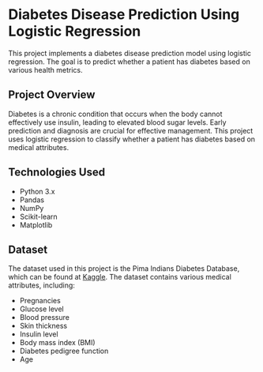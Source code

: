 # Diabetes Disease Prediction Using Logistic Regression

This project implements a diabetes disease prediction model using logistic regression. The goal is to predict whether a patient has diabetes based on various health metrics.
## Project Overview

Diabetes is a chronic condition that occurs when the body cannot effectively use insulin, leading to elevated blood sugar levels. Early prediction and diagnosis are crucial for effective management. This project uses logistic regression to classify whether a patient has diabetes based on medical attributes.

## Technologies Used

- Python 3.x
- Pandas
- NumPy
- Scikit-learn
- Matplotlib

## Dataset

The dataset used in this project is the Pima Indians Diabetes Database, which can be found at [Kaggle](https://www.kaggle.com/uciml/pima-indians-diabetes-database). The dataset contains various medical attributes, including:

- Pregnancies
- Glucose level
- Blood pressure
- Skin thickness
- Insulin level
- Body mass index (BMI)
- Diabetes pedigree function
- Age
